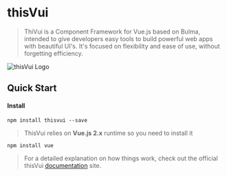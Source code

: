 # thisVui
> ThiVui is a Component Framework for Vue.js based on Bulma, intended to give developers easy tools to build powerful web apps with beautiful UI's. It's focused on flexibility and ease of use, without forgetting efficiency.

![thisVui Logo](http://www.thisvui.com/thisvui_logo_small.png)

## Quick Start


#### Install 

```
npm install thisvui --save
```

>ThisVui relies on **Vue.js 2.x** runtime so you need to install it
```
npm install vue
```
>For a detailed explanation on how things work, check out the official thisVui [documentation](http://www.thisvui.com) site.
